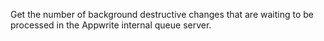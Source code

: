 Get the number of background destructive changes that are waiting to be processed in the Appwrite internal queue server.